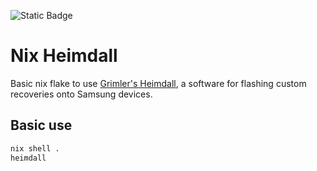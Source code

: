 ![Static Badge](https://img.shields.io/badge/version-2.1.0-green)

# Nix Heimdall

Basic nix flake to use [Grimler's Heimdall](https://git.sr.ht/~grimler/Heimdall), a software for flashing custom recoveries onto Samsung devices.

## Basic use

```bash
nix shell .
heimdall
```
